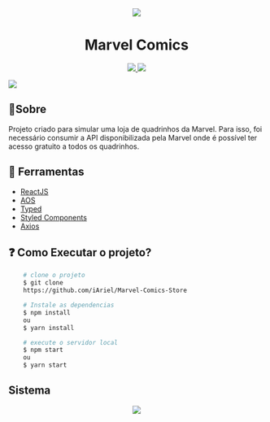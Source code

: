 <div align="center">
    <img src="https://upload.wikimedia.org/wikipedia/commons/thumb/b/b9/Marvel_Logo.svg/2560px-Marvel_Logo.svg.png"/>
    
<h1 >Marvel Comics</h1>
</div>

<div align="center">
  <p align="center">
    <a aria-label="Ariel" href="https://github.com/iAriel">
      <img src="https://img.shields.io/badge/iAriel-@-informational?logo=github"></img>
    </a>
    <a aria-label="ReactJs" href="https://pt-br.reactjs.org/">
      <img src="https://img.shields.io/badge/ReactJS-16.13.1-informational?logo=react"></img>
    </a>
    </a>
  </p>
</div>

<img src="https://ik.imagekit.io/arielSobreira/ae756213ae04a5020449dcdfc7470baa_VPZPOm_HI0K1.png?ik-sdk-version=javascript-1.4.3&updatedAt=1643930549447">
<h2>🚩Sobre </h2>

<p>Projeto criado para simular uma loja de quadrinhos da Marvel. Para isso, foi necessário consumir a API disponibilizada pela Marvel onde é possível ter acesso gratuito a todos os quadrinhos.</p>

## 🔨 Ferramentas

- [ReactJS](https://pt-br.reactjs.org/)
- [AOS](https://michalsnik.github.io/aos/)
- [Typed](https://mattboldt.com/demos/typed-js/)
- [Styled Components](https://styled-components.com/docs)
- [Axios](https://axios-http.com/docs/intro)

## ❓ Como Executar o projeto?

```bash
    # clone o projeto
    $ git clone 
    https://github.com/iAriel/Marvel-Comics-Store
```
```bash
    # Instale as dependencias
    $ npm install
    ou
    $ yarn install
```
```bash
    # execute o servidor local
    $ npm start
    ou
    $ yarn start
```
## Sistema 

<div align="center">
    <img src="https://ik.imagekit.io/arielSobreira/ezgif.com-gif-maker_a9OVfuadz.gif?ik-sdk-version=javascript-1.4.3&updatedAt=1643935411879"/>
</div>
